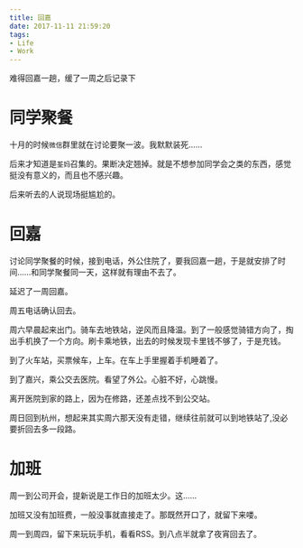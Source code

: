 ```yaml
---
title: 回嘉
date: 2017-11-11 21:59:20
tags:
- Life
- Work
---
```

难得回嘉一趟，缓了一周之后记录下
<!--more-->
# 同学聚餐
十月的时候`微信`群里就在讨论要聚一波。我默默装死……

后来才知道是`荃妈`召集的。果断决定翘掉。就是不想参加同学会之类的东西，感觉挺没有意义的，而且也不感兴趣。

后来听去的人说现场挺尴尬的。

# 回嘉
讨论同学聚餐的时候，接到电话，外公住院了，要我回嘉一趟，于是就安排了时间……和同学聚餐同一天，这样就有理由不去了。

延迟了一周回嘉。

周五电话确认回去。

周六早晨起来出门。骑车去地铁站，逆风而且降温。到了一般感觉骑错方向了，掏出手机换了一个方向。刷卡乘地铁，出去的时候发现卡里钱不够了，于是充钱。

到了火车站，买票候车，上车。在车上手里握着手机睡着了。

到了嘉兴，乘公交去医院。看望了外公。心脏不好，心跳慢。

离开医院到家的路上，因为在修路，还差点找不到公交站。

周日回到杭州，想起来其实周六那天没有走错，继续往前就可以到地铁站了,没必要折回去多一段路。

# 加班
周一到公司开会，提新说是工作日的加班太少。这……

加班又没有加班费，一般没事就直接走了。那既然开口了，就留下来喽。

周一到周四，留下来玩玩手机，看看RSS。到八点半就拿了夜宵回去了。